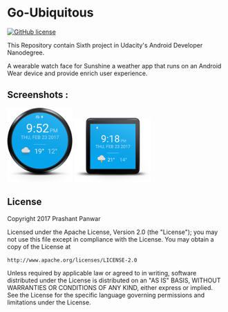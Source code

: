 # Go-Ubiquitous


[![GitHub license](https://img.shields.io/crates/l/rustc-serialize.svg)](https://github.com/prshntpnwr/Go-Ubiquitous/blob/master/LICENSE.txt)

This Repository contain Sixth project in Udacity's Android Developer Nanodegree.

A wearable watch face for Sunshine a weather app that runs on an Android Wear device and provide enrich user experience.

Screenshots :
---------------------

<img width="30%" src="/art/wear_round.png" />     <img width="35%" src="/art/wear_square.png" />


## License

Copyright 2017 Prashant Panwar

Licensed under the Apache License, Version 2.0 (the "License");
you may not use this file except in compliance with the License.
You may obtain a copy of the License at

    http://www.apache.org/licenses/LICENSE-2.0

Unless required by applicable law or agreed to in writing, software
distributed under the License is distributed on an "AS IS" BASIS,
WITHOUT WARRANTIES OR CONDITIONS OF ANY KIND, either express or implied.
See the License for the specific language governing permissions and
limitations under the License.


